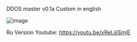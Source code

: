 DDOS master v0.1a
Custom in english



![image](https://user-images.githubusercontent.com/98646401/163709495-e2a85eca-f728-4756-b2fc-01db914bcccb.png)




Ru Version Youtube: https://youtu.be/xReLjjjSmjE






